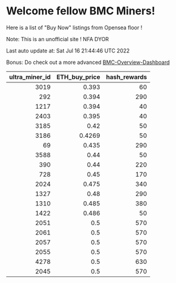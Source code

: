 # Welcome fellow BMC Miners!
Here is a list of "Buy Now" listings from Opensea floor !

Note: This is an unofficial site ! NFA DYOR

Last auto update at: Sat Jul 16 21:44:46 UTC 2022

Bonus: Do check out a more advanced [BMC-Overview-Dashboard](https://dune.com/defifunk/BMC-Overview-Dashboard)


|   ultra_miner_id |   ETH_buy_price |   hash_rewards |
|-----------------:|----------------:|---------------:|
|             3019 |          0.393  |             60 |
|              292 |          0.394  |            290 |
|             1217 |          0.394  |             40 |
|             2403 |          0.395  |             40 |
|             3185 |          0.42   |             50 |
|             3186 |          0.4269 |             50 |
|               69 |          0.435  |            290 |
|             3588 |          0.44   |             50 |
|              390 |          0.44   |            220 |
|              728 |          0.45   |            170 |
|             2024 |          0.475  |            340 |
|             1327 |          0.48   |            290 |
|             1310 |          0.485  |            380 |
|             1422 |          0.486  |             50 |
|             2051 |          0.5    |            570 |
|             2061 |          0.5    |            570 |
|             2057 |          0.5    |            570 |
|             2055 |          0.5    |            570 |
|             4278 |          0.5    |            630 |
|             2045 |          0.5    |            570 |